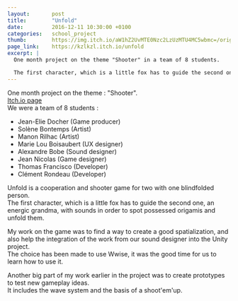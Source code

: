 ```yaml
---
layout: 	  post
title:  	  "Unfold"
date:   	  2016-12-11 10:30:00 +0100
categories:   school_project
thumb:        https://img.itch.io/aW1hZ2UvMTE0Nzc2LzUzMTU4MC5wbmc=/original/OpkU26.png
page_link:    https://kzlkzl.itch.io/unfold
excerpt: |
  One month project on the theme "Shooter" in a team of 8 students.

  The first character, which is a little fox has to guide the second one, an energic grandma, with sounds in order to spot possessed origamis and unfold them.
---
```

One month project on the theme : "Shooter".  
[Itch.io page](https://kzlkzl.itch.io/unfold)  
We were a team of 8 students :

* Jean-Elie Docher (Game producer)
* Solène Bontemps (Artist)
* Manon Rilhac (Artist)
* Marie Lou Boisaubert (UX designer)
* Alexandre Bobe (Sound designer)
* Jean Nicolas (Game designer)
* Thomas Francisco (Developer)
* Clément Rondeau (Developer)

Unfold is a cooperation and shooter game for two with one blindfolded person.  
The first character, which is a little fox has to guide the second one, an energic grandma, with sounds in order to spot possessed origamis and unfold them.

My work on the game was to find a way to create a good spatialization, and also help the integration of the work from our sound designer into the Unity project.  
The choice has been made to use Wwise, it was the good time for us to learn how to use it.

Another big part of my work earlier in the project was to create prototypes to test new gameplay ideas.  
It includes the wave system and the basis of a shoot'em'up.